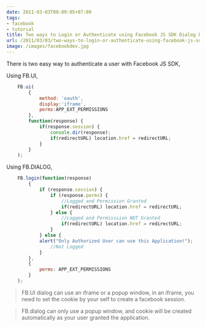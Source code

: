 ```yaml
---
date: 2011-03-03T08:09:05+07:00
tags:
- facebook
- tutorial
title: Two ways to Login or Authenticate using Facebook JS SDK Dialog box
url: /2011/03/03/two-ways-to-login-or-authenticate-using-facebook-js-sdk-dialog-box/
image: /images/facebookdev.jpg
---
```


There is two easy way to authenticate a user with Facebook JS SDK, 

Using FB.UI,
```javascript 
    FB.ui(
        {
            method: 'oauth',
            display:'iframe',
            perms:APP_EXT_PERMISSIONS
        },
        function(response) {
            if(response.session) {
                console.dir(response);
                if(redirectURL) location.href = redirectURL;
            }
        }
    );
```
Using FB.DIALOG,
```javascript
    FB.login(function(response) 
        {
            if (response.session) {
                if (response.perms) {
                    //Logged and Permission Granted
                    if(redirectURL) location.href = redirectURL;
                } else {
                    //Logged and Permisssion NOT Granted
                    if(redirectURL) location.href = redirectURL;
                }
            } else {
            alert("Only Authorized User can use this Application!");
                //Not Logged
            }
        }, 
        {
            perms: APP_EXT_PERMISSIONS
        }
    );
```
> FB.UI dialog can use an iframe or a popup window, in an iframe, you need to set the cookie by your self to create a facebook session. 

> FB.dialog can only use a popup window, and cookie will be created automatically as your user granted the application.